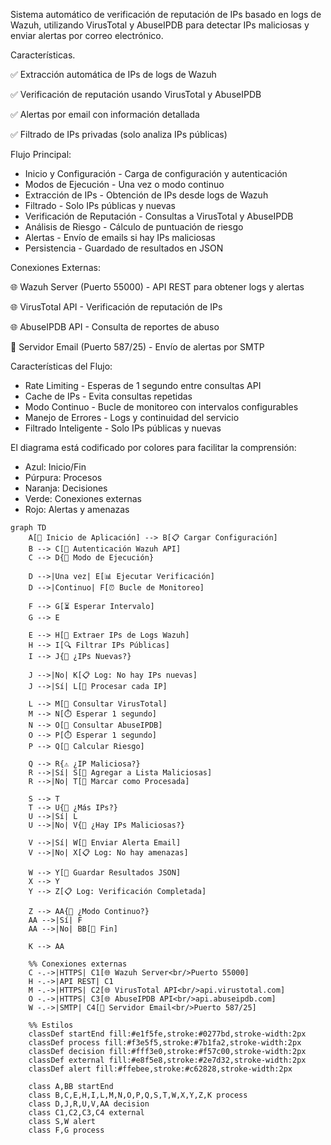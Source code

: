 Sistema automático de verificación de reputación de IPs basado en logs de Wazuh, utilizando VirusTotal y AbuseIPDB para detectar IPs maliciosas y enviar alertas por correo electrónico.

Características.

✅ Extracción automática de IPs de logs de Wazuh

✅ Verificación de reputación usando VirusTotal y AbuseIPDB

✅ Alertas por email con información detallada

✅ Filtrado de IPs privadas (solo analiza IPs públicas)

Flujo Principal:

- Inicio y Configuración - Carga de configuración y autenticación
- Modos de Ejecución - Una vez o modo continuo
- Extracción de IPs - Obtención de IPs desde logs de Wazuh
- Filtrado - Solo IPs públicas y nuevas
- Verificación de Reputación - Consultas a VirusTotal y AbuseIPDB
- Análisis de Riesgo - Cálculo de puntuación de riesgo
- Alertas - Envío de emails si hay IPs maliciosas
- Persistencia - Guardado de resultados en JSON

Conexiones Externas:

🌐 Wazuh Server (Puerto 55000) - API REST para obtener logs y alertas

🌐 VirusTotal API - Verificación de reputación de IPs

🌐 AbuseIPDB API - Consulta de reportes de abuso

📧 Servidor Email (Puerto 587/25) - Envío de alertas por SMTP

Características del Flujo:

- Rate Limiting - Esperas de 1 segundo entre consultas API
- Cache de IPs - Evita consultas repetidas
- Modo Continuo - Bucle de monitoreo con intervalos configurables
- Manejo de Errores - Logs y continuidad del servicio
- Filtrado Inteligente - Solo IPs públicas y nuevas

El diagrama está codificado por colores para facilitar la comprensión:

- Azul: Inicio/Fin
- Púrpura: Procesos
- Naranja: Decisiones
- Verde: Conexiones externas
- Rojo: Alertas y amenazas

```mermaid
graph TD
    A[🚀 Inicio de Aplicación] --> B[📋 Cargar Configuración]
    B --> C[🔐 Autenticación Wazuh API]
    C --> D{🔄 Modo de Ejecución}
    
    D -->|Una vez| E[📊 Ejecutar Verificación]
    D -->|Continuo| F[⏰ Bucle de Monitoreo]
    
    F --> G[⏳ Esperar Intervalo]
    G --> E
    
    E --> H[📜 Extraer IPs de Logs Wazuh]
    H --> I[🔍 Filtrar IPs Públicas]
    I --> J{📝 ¿IPs Nuevas?}
    
    J -->|No| K[📋 Log: No hay IPs nuevas]
    J -->|Sí| L[🔄 Procesar cada IP]
    
    L --> M[🦠 Consultar VirusTotal]
    M --> N[⏱️ Esperar 1 segundo]
    N --> O[🚨 Consultar AbuseIPDB]
    O --> P[⏱️ Esperar 1 segundo]
    P --> Q[🧮 Calcular Riesgo]
    
    Q --> R{⚠️ ¿IP Maliciosa?}
    R -->|Sí| S[📝 Agregar a Lista Maliciosas]
    R -->|No| T[📝 Marcar como Procesada]
    
    S --> T
    T --> U{🔄 ¿Más IPs?}
    U -->|Sí| L
    U -->|No| V{📧 ¿Hay IPs Maliciosas?}
    
    V -->|Sí| W[📧 Enviar Alerta Email]
    V -->|No| X[📋 Log: No hay amenazas]
    
    W --> Y[💾 Guardar Resultados JSON]
    X --> Y
    Y --> Z[📋 Log: Verificación Completada]
    
    Z --> AA{🔄 ¿Modo Continuo?}
    AA -->|Sí| F
    AA -->|No| BB[🏁 Fin]
    
    K --> AA
    
    %% Conexiones externas
    C -.->|HTTPS| C1[🌐 Wazuh Server<br/>Puerto 55000]
    H -.->|API REST| C1
    M -.->|HTTPS| C2[🌐 VirusTotal API<br/>api.virustotal.com]
    O -.->|HTTPS| C3[🌐 AbuseIPDB API<br/>api.abuseipdb.com]
    W -.->|SMTP| C4[📧 Servidor Email<br/>Puerto 587/25]
    
    %% Estilos
    classDef startEnd fill:#e1f5fe,stroke:#0277bd,stroke-width:2px
    classDef process fill:#f3e5f5,stroke:#7b1fa2,stroke-width:2px
    classDef decision fill:#fff3e0,stroke:#f57c00,stroke-width:2px
    classDef external fill:#e8f5e8,stroke:#2e7d32,stroke-width:2px
    classDef alert fill:#ffebee,stroke:#c62828,stroke-width:2px
    
    class A,BB startEnd
    class B,C,E,H,I,L,M,N,O,P,Q,S,T,W,X,Y,Z,K process
    class D,J,R,U,V,AA decision
    class C1,C2,C3,C4 external
    class S,W alert
    class F,G process
```
